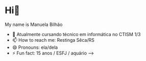 # Hi👋
My name is Manuela Bilhão




- 🌱  Atualmente cursando técnico em informática no CTISM  1/3
- 📫 How to reach me: Restinga Sêca/RS
- 😄 Pronouns: ela/dela
- ⚡ Fun fact: 15 anos / ESFJ / aquário
-->
